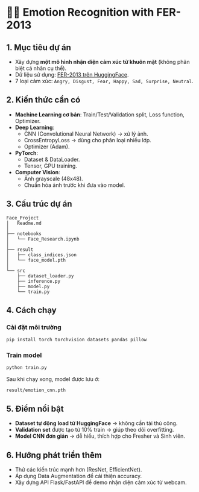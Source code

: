 # 🧑‍🎓 Emotion Recognition with FER-2013

## 1. Mục tiêu dự án
- Xây dựng **một mô hình nhận diện cảm xúc từ khuôn mặt** (không phân biệt cá nhân cụ thể).
- Dữ liệu sử dụng: [FER-2013 trên HuggingFace](https://huggingface.co/datasets/Jeneral/fer-2013).
- 7 loại cảm xúc: `Angry, Disgust, Fear, Happy, Sad, Surprise, Neutral`.

## 2. Kiến thức cần có
- **Machine Learning cơ bản**: Train/Test/Validation split, Loss function, Optimizer.
- **Deep Learning**:
  - CNN (Convolutional Neural Network) → xử lý ảnh.
  - CrossEntropyLoss → dùng cho phân loại nhiều lớp.
  - Optimizer (Adam).
- **PyTorch**:
  - Dataset & DataLoader.
  - Tensor, GPU training.
- **Computer Vision**:
  - Ảnh grayscale (48x48).
  - Chuẩn hóa ảnh trước khi đưa vào model.

## 3. Cấu trúc dự án
```
Face_Project
│   Readme.md
│
├── notebooks
│   └── Face_Research.ipynb
│
├── result
│   ├── class_indices.json
│   └── face_model.pth
│
└── src
    ├── dataset_loader.py
    ├── inference.py
    ├── model.py
    └── train.py
```

## 4. Cách chạy
### Cài đặt môi trường
```bash
pip install torch torchvision datasets pandas pillow
```

### Train model
```bash
python train.py
```

Sau khi chạy xong, model được lưu ở:
```
result/emotion_cnn.pth
```

## 5. Điểm nổi bật
- **Dataset tự động load từ HuggingFace** → không cần tải thủ công.
- **Validation set** được tạo từ 10% train → giúp theo dõi overfitting.
- **Model CNN đơn giản** → dễ hiểu, thích hợp cho Fresher và Sinh viên.

## 6. Hướng phát triển thêm
- Thử các kiến trúc mạnh hơn (ResNet, EfficientNet).
- Áp dụng Data Augmentation để cải thiện accuracy.
- Xây dựng API Flask/FastAPI để demo nhận diện cảm xúc từ webcam.
